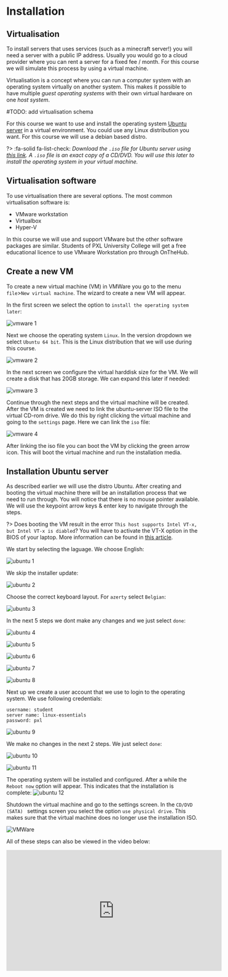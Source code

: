 # Installation

## Virtualisation
To install servers that uses services (such as a minecraft server!) you will need a server with a public IP address. Usually you would go to a cloud provider where you can rent a server for a fixed fee / month. For this course we will simulate this process by using a virtual machine.

Virtualisation is a concept where you can run a computer system with an operating system virtually on another system. This makes it possible to have multiple _guest operating systems_ with their own virtual hardware on one _host system_.

#TODO: add virtualisation schema

For this course we want to use and install the operating system [Ubuntu server](https://ubuntu.com/download/server) in a virtual environment. You could use any Linux distribution you want. For this course we will use a debian based distro.

?> :fa-solid fa-list-check: _Download the `.iso` file for Ubuntu server using [this link](https://ubuntu.com/download/server). A `.iso` file is an exact copy of a CD/DVD. You will use this later to install the operating system in your virtual machine._

## Virtualisation software
To use virtualisation there are several options. The most common virtualisation software is:
- VMware workstation
- Virtualbox
- Hyper-V

In this course we will use and support VMware but the other software packages are similar. Students of PXL University College will get a free educational licence to use VMware Workstation pro through OnTheHub.

## Create a new VM
To create a new virtual machine (VM) in VMWare you go to the menu `file`>`New virtual machine`. The wizard to create a new VM will appear.

In the first screen we select the option to `install the operating system later`:

![vmware 1](../images/02/vmware1.PNG)

Next we choose the operating system `Linux`. In the version dropdown we select `Ubuntu 64 bit`. This is the Linux distribution that we will use during this course.

![vmware 2](../images/02/vmware2.PNG)

In the next screen we configure the virtual harddisk size for the VM. We will create a disk that has 20GB storage. We can expand this later if needed:

![vmware 3](../images/02/vmware3.PNG)

Continue through the next steps and the virtual machine will be created. After the VM is created we need to link the ubuntu-server ISO file to the virtual CD-rom drive. We do this by right clicking the virtual machine and going to the `settings` page. Here we can link the `iso` file:

![vmware 4](../images/02/vmware4.PNG)

After linking the iso file you can boot the VM by clicking the green arrow icon. This will boot the virtual machine and run the installation media.

## Installation Ubuntu server
As described earlier we will use the distro Ubuntu. After creating and booting the virtual machine there will be an installation process that we need to run through. You will notice that there is no mouse pointer available. We will use the keypoint arrow keys & enter key to navigate through the steps.

?> <i class="fa-solid fa-circle-info"></i> Does booting the VM result in the error `This host supports Intel VT-x, but Intel VT-x is diabled`? You will have to activate the VT-X option in the BIOS of your laptop. More information can be found in [this article](https://www.qtithow.com/2020/12/fix-error-this-host-supports-Intel-VT-x.html).


We start by selecting the laguage. We choose English:

![ubuntu 1](../images/02/server1.PNG)

We skip the installer update:

![ubuntu 2](../images/02/server2.PNG)

Choose the correct keyboard layout. For `azerty` select `Belgian`:

![ubuntu 3](../images/02/server3.PNG)

In the next 5 steps we dont make any changes and we just select `done`:

![ubuntu 4](../images/02/server4.PNG)

![ubuntu 5](../images/02/server5.PNG)

![ubuntu 6](../images/02/server6.PNG)

![ubuntu 7](../images/02/server7.PNG)

![ubuntu 8](../images/02/server8.PNG)

Next up we create a user account that we use to login to the operating system. We use following credentials:
```
username: student
server name: linux-essentials
password: pxl
```

![ubuntu 9](../images/02/server9.PNG)

We make no changes in the next 2 steps. We just select `done`:

![ubuntu 10](../images/02/server10.PNG)

![ubuntu 11](../images/02/server11.PNG)

The operating system will be installed and configured. After a while the `Reboot now` option will appear. This indicates that the installation is complete:
![ubuntu 12](../images/02/server12.PNG)

Shutdown the virtual machine and go to the settings screen. In the `CD/DVD (SATA) ` settings screen you select the option `use physical drive`. This makes sure that the virtual machine does no longer use the installation ISO.

![VMWare](../images/02/vmware5.PNG)

All of these steps can also be viewed in the video below:
<iframe width="560" height="315" src="https://www.youtube.com/embed/u8WLsyMuSgw" title="YouTube video player" frameborder="0" allow="accelerometer; autoplay; clipboard-write; encrypted-media; gyroscope; picture-in-picture" allowfullscreen></iframe>